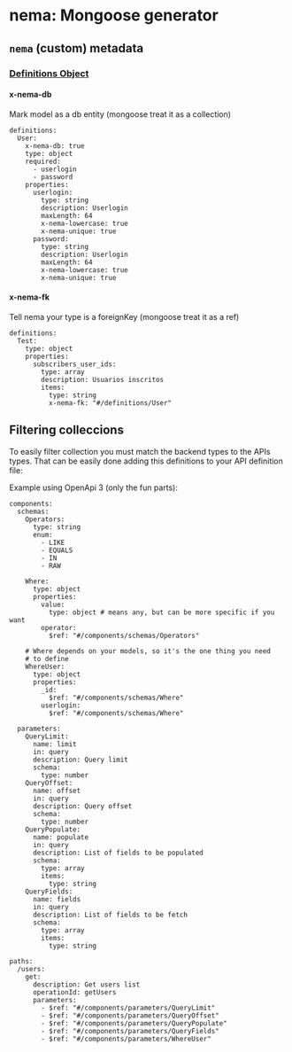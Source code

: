 # nema: Mongoose generator

## `nema` (custom) metadata

### [Definitions Object](https://github.com/OAI/OpenAPI-Specification/blob/master/versions/2.0.md#definitionsObject)

#### x-nema-db

Mark model as a db entity (mongoose treat it as a collection)

```
definitions:
  User:
    x-nema-db: true
    type: object
    required:
      - userlogin
      - password
    properties:
      userlogin:
        type: string
        description: Userlogin
        maxLength: 64
        x-nema-lowercase: true
        x-nema-unique: true
      password:
        type: string
        description: Userlogin
        maxLength: 64
        x-nema-lowercase: true
        x-nema-unique: true
```

#### x-nema-fk

Tell nema your type is a foreignKey (mongoose treat it as a ref)

```
definitions:
  Test:
    type: object
    properties:
      subscribers_user_ids:
        type: array
        description: Usuarios inscritos
        items:
          type: string
          x-nema-fk: "#/definitions/User"
```

## Filtering colleccions

To easily filter collection you must match the backend types to the APIs
types. That can be easily done adding this definitions to your API definition
file:

Example using OpenApi 3 (only the fun parts):

```
components:
  schemas:
    Operators:
      type: string
      enum:
        - LIKE
        - EQUALS
        - IN
        - RAW

    Where:
      type: object
      properties:
        value:
          type: object # means any, but can be more specific if you want
        operator:
          $ref: "#/components/schemas/Operators"

    # Where depends on your models, so it's the one thing you need
    # to define
    WhereUser:
      type: object
      properties:
        _id:
          $ref: "#/components/schemas/Where"
        userlogin:
          $ref: "#/components/schemas/Where"

  parameters:
    QueryLimit:
      name: limit
      in: query
      description: Query limit
      schema:
        type: number
    QueryOffset:
      name: offset
      in: query
      description: Query offset
      schema:
        type: number
    QueryPopulate:
      name: populate
      in: query
      description: List of fields to be populated
      schema:
        type: array
        items:
          type: string
    QueryFields:
      name: fields
      in: query
      description: List of fields to be fetch
      schema:
        type: array
        items:
          type: string

paths:
  /users:
    get:
      description: Get users list
      operationId: getUsers
      parameters:
        - $ref: "#/components/parameters/QueryLimit"
        - $ref: "#/components/parameters/QueryOffset"
        - $ref: "#/components/parameters/QueryPopulate"
        - $ref: "#/components/parameters/QueryFields"
        - $ref: "#/components/parameters/WhereUser"

```
